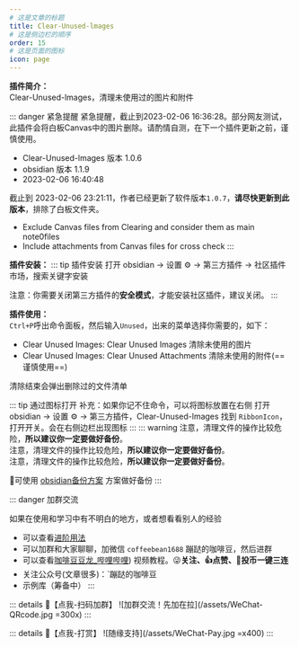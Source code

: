 ```yaml
---
# 这是文章的标题
title: Clear-Unused-lmages
# 这是侧边栏的顺序
order: 15
# 这是页面的图标
icon: page
---
```

**插件简介：**  
Clear-Unused-lmages，清理未使用过的图片和附件

::: danger 紧急提醒
紧急提醒，截止到2023-02-06 16:36:28。部分网友测试，此插件会将白板Canvas中的图片删除。请酌情自测，在下一个插件更新之前，谨慎使用。

- Clear-Unused-lmages 版本 1.0.6
- obsidian 版本 1.1.9
- 2023-02-06 16:40:48

截止到 2023-02-06 23:21:11，作者已经更新了软件版本`1.0.7`，**请尽快更新到此版本**，排除了白板文件夹。
- Exclude Canvas files from Clearing and consider them as main note0files
- Include attachments from Canvas files for cross check
:::

**插件安装：**
::: tip 插件安装
打开 obsidian → 设置 ⚙️ → 第三方插件 → 社区插件市场，搜索关键字安装

注意：你需要关闭第三方插件的**安全模式**，才能安装社区插件，建议关闭。
:::

**插件使用：**  
`Ctrl+P`呼出命令面板，然后输入`Unused`，出来的菜单选择你需要的，如下：

- Clear Unused Images: Clear Unused Images  清除未使用的图片
- Clear Unused Images: Clear Unused Attachments 清除未使用的附件(==谨慎使用==)

清除结束会弹出删除过的文件清单

::: tip 通过图标打开
补充：如果你记不住命令，可以将图标放置在右侧
打开 obsidian → 设置 ⚙️ → 第三方插件，Clear-Unused-lmages
找到 `RibbonIcon`，打开开关。会在右侧边栏出现图标
:::
::: warning
注意，清理文件的操作比较危险，**所以建议你一定要做好备份**。  
注意，清理文件的操作比较危险，**所以建议你一定要做好备份**。  
注意，清理文件的操作比较危险，**所以建议你一定要做好备份**。  

🍑可使用 [obsidian备份方案](/zh/documentation/ob备份方案.md) 方案做好备份
:::

::: danger 加群交流

如果在使用和学习中有不明白的地方，或者想看看别人的经验
- 可以查看[进阶用法](/zh/advanced)
- 可以加群和大家聊聊，加微信 `coffeebean1688` 蹦跶的咖啡豆，然后进群
- 可以查看[咖啡豆豆龙_哔哩哔哩](https://space.bilibili.com/618777356)) 视频教程。😜**关注、👍点赞、📀投币一键三连**
- 关注公众号(文章很多)：`蹦跶的咖啡豆
- 示例库（筹备中）
:::

::: details 🌱【点我-扫码加群】
![加群交流！先加在拉](/assets/WeChat-QRcode.jpg =300x) 
::: 

::: details 🍻【点我-打赏】
![随缘支持](/assets/WeChat-Pay.jpg =x400)
::: 

